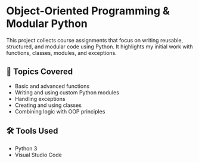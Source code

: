 # Object-Oriented Programming & Modular Python

This project collects course assignments that focus on writing reusable, structured, and modular code using Python. It highlights my initial work with functions, classes, modules, and exceptions.

## 📌 Topics Covered

- Basic and advanced functions
- Writing and using custom Python modules
- Handling exceptions
- Creating and using classes
- Combining logic with OOP principles

## 🛠️ Tools Used

- Python 3
- Visual Studio Code
